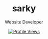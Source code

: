 <h1 align="center">sarky</h1>
<p align="center">Website Developer</p>

<a href="https://github.com/sarkyofficql">
  <p align="center">
    <img src="https://komarev.com/ghpvc/?username=sarkyofficql&color=blueviolet" alt="Profile Views">
  </p>
</a>
